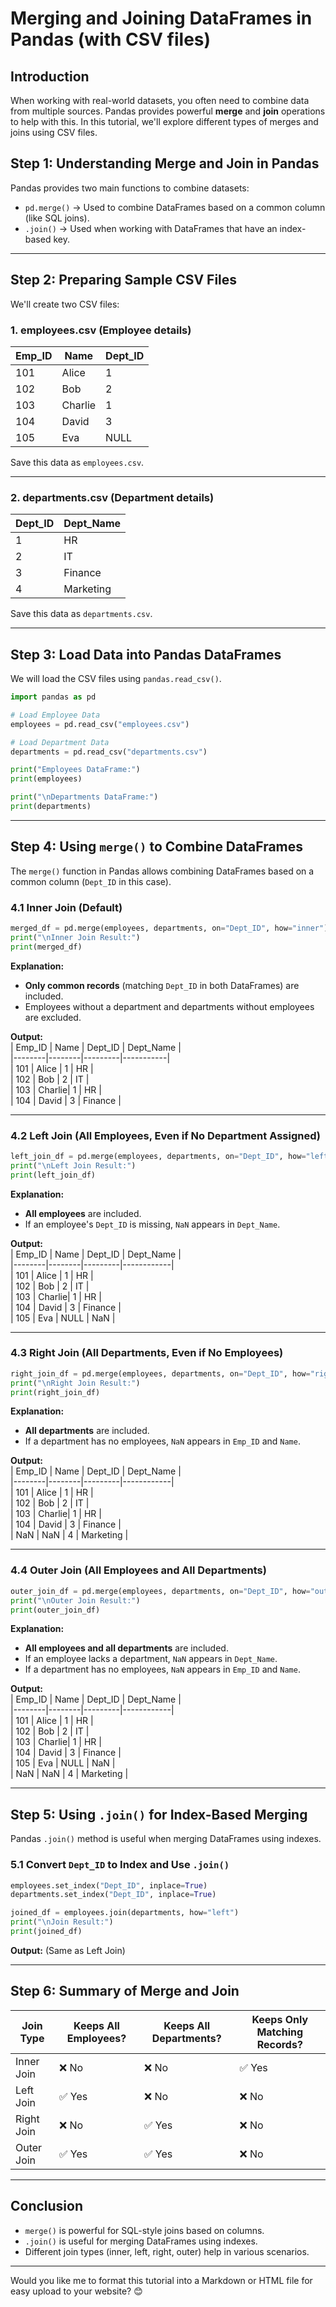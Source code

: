 # **Merging and Joining DataFrames in Pandas (with CSV files)**  

## **Introduction**  
When working with real-world datasets, you often need to combine data from multiple sources. Pandas provides powerful **merge** and **join** operations to help with this. In this tutorial, we'll explore different types of merges and joins using CSV files.  

## **Step 1: Understanding Merge and Join in Pandas**  
Pandas provides two main functions to combine datasets:  
- `pd.merge()` → Used to combine DataFrames based on a common column (like SQL joins).  
- `.join()` → Used when working with DataFrames that have an index-based key.  

---

## **Step 2: Preparing Sample CSV Files**  
We'll create two CSV files:  

### **1. employees.csv (Employee details)**  
| Emp_ID | Name    | Dept_ID |  
|--------|--------|---------|  
| 101    | Alice  | 1       |  
| 102    | Bob    | 2       |  
| 103    | Charlie| 1       |  
| 104    | David  | 3       |  
| 105    | Eva    | NULL    |  

Save this data as `employees.csv`.  

---

### **2. departments.csv (Department details)**  
| Dept_ID | Dept_Name   |  
|---------|------------|  
| 1       | HR         |  
| 2       | IT         |  
| 3       | Finance    |  
| 4       | Marketing  |  

Save this data as `departments.csv`.  

---

## **Step 3: Load Data into Pandas DataFrames**  
We will load the CSV files using `pandas.read_csv()`.

```python
import pandas as pd

# Load Employee Data
employees = pd.read_csv("employees.csv")

# Load Department Data
departments = pd.read_csv("departments.csv")

print("Employees DataFrame:")
print(employees)

print("\nDepartments DataFrame:")
print(departments)
```

---

## **Step 4: Using `merge()` to Combine DataFrames**  
The `merge()` function in Pandas allows combining DataFrames based on a common column (`Dept_ID` in this case).  

### **4.1 Inner Join (Default)**
```python
merged_df = pd.merge(employees, departments, on="Dept_ID", how="inner")
print("\nInner Join Result:")
print(merged_df)
```
**Explanation:**  
- **Only common records** (matching `Dept_ID` in both DataFrames) are included.  
- Employees without a department and departments without employees are excluded.  

**Output:**  
| Emp_ID | Name    | Dept_ID | Dept_Name |  
|--------|--------|---------|-----------|  
| 101    | Alice  | 1       | HR        |  
| 102    | Bob    | 2       | IT        |  
| 103    | Charlie| 1       | HR        |  
| 104    | David  | 3       | Finance   |  

---

### **4.2 Left Join (All Employees, Even if No Department Assigned)**
```python
left_join_df = pd.merge(employees, departments, on="Dept_ID", how="left")
print("\nLeft Join Result:")
print(left_join_df)
```
**Explanation:**  
- **All employees** are included.  
- If an employee's `Dept_ID` is missing, `NaN` appears in `Dept_Name`.  

**Output:**  
| Emp_ID | Name    | Dept_ID | Dept_Name  |  
|--------|--------|---------|------------|  
| 101    | Alice  | 1       | HR         |  
| 102    | Bob    | 2       | IT         |  
| 103    | Charlie| 1       | HR         |  
| 104    | David  | 3       | Finance    |  
| 105    | Eva    | NULL    | NaN        |  

---

### **4.3 Right Join (All Departments, Even if No Employees)**
```python
right_join_df = pd.merge(employees, departments, on="Dept_ID", how="right")
print("\nRight Join Result:")
print(right_join_df)
```
**Explanation:**  
- **All departments** are included.  
- If a department has no employees, `NaN` appears in `Emp_ID` and `Name`.  

**Output:**  
| Emp_ID | Name    | Dept_ID | Dept_Name  |  
|--------|--------|---------|------------|  
| 101    | Alice  | 1       | HR         |  
| 102    | Bob    | 2       | IT         |  
| 103    | Charlie| 1       | HR         |  
| 104    | David  | 3       | Finance    |  
| NaN    | NaN    | 4       | Marketing  |  

---

### **4.4 Outer Join (All Employees and All Departments)**
```python
outer_join_df = pd.merge(employees, departments, on="Dept_ID", how="outer")
print("\nOuter Join Result:")
print(outer_join_df)
```
**Explanation:**  
- **All employees and all departments** are included.  
- If an employee lacks a department, `NaN` appears in `Dept_Name`.  
- If a department has no employees, `NaN` appears in `Emp_ID` and `Name`.  

**Output:**  
| Emp_ID | Name    | Dept_ID | Dept_Name  |  
|--------|--------|---------|------------|  
| 101    | Alice  | 1       | HR         |  
| 102    | Bob    | 2       | IT         |  
| 103    | Charlie| 1       | HR         |  
| 104    | David  | 3       | Finance    |  
| 105    | Eva    | NULL    | NaN        |  
| NaN    | NaN    | 4       | Marketing  |  

---

## **Step 5: Using `.join()` for Index-Based Merging**
Pandas `.join()` method is useful when merging DataFrames using indexes.

### **5.1 Convert `Dept_ID` to Index and Use `.join()`**
```python
employees.set_index("Dept_ID", inplace=True)
departments.set_index("Dept_ID", inplace=True)

joined_df = employees.join(departments, how="left")
print("\nJoin Result:")
print(joined_df)
```

**Output:** (Same as Left Join)  

---

## **Step 6: Summary of Merge and Join**
| Join Type  | Keeps All Employees? | Keeps All Departments? | Keeps Only Matching Records? |  
|------------|----------------------|----------------------|----------------------|  
| Inner Join | ❌ No  | ❌ No  | ✅ Yes  |  
| Left Join  | ✅ Yes | ❌ No  | ❌ No  |  
| Right Join | ❌ No  | ✅ Yes | ❌ No  |  
| Outer Join | ✅ Yes | ✅ Yes | ❌ No  |  

---

## **Conclusion**
- `merge()` is powerful for SQL-style joins based on columns.
- `.join()` is useful for merging DataFrames using indexes.
- Different join types (inner, left, right, outer) help in various scenarios.



---

Would you like me to format this tutorial into a Markdown or HTML file for easy upload to your website? 😊
